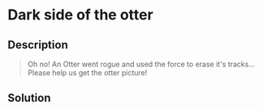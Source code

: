 # Dark side of the otter
## Description
>Oh no! An Otter went rogue and used the force to erase it's tracks... Please help us get the otter picture!
## Solution

